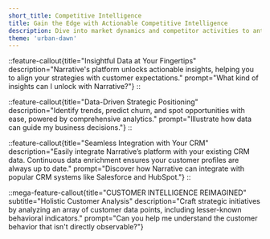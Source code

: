 ```yaml
---
short_title: Competitive Intelligence
title: Gain the Edge with Actionable Competitive Intelligence
description: Dive into market dynamics and competitor activities to anticipate shifts, refine your strategy, and stay ahead of the curve.
theme: 'urban-dawn'
---
```


::feature-callout{title="Insightful Data at Your Fingertips" description="Narrative's platform unlocks actionable insights, helping you to align your strategies with customer expectations." prompt="What kind of insights can I unlock with Narrative?"}
::

::feature-callout{title="Data-Driven Strategic Positioning" description="Identify trends, predict churn, and spot opportunities with ease, powered by comprehensive analytics." prompt="Illustrate how data can guide my business decisions."}
::

::feature-callout{title="Seamless Integration with Your CRM" description="Easily integrate Narrative’s platform with your existing CRM data. Continuous data enrichment ensures your customer profiles are always up to date." prompt="Discover how Narrative can integrate with popular CRM systems like Salesforce and HubSpot."}
::

::mega-feature-callout{title="CUSTOMER INTELLIGENCE REIMAGINED" subtitle="Holistic Customer Analysis" description="Craft strategic initiatives by analyzing an array of customer data points, including lesser-known behavioral indicators." prompt="Can you help me understand the customer behavior that isn't directly observable?"}